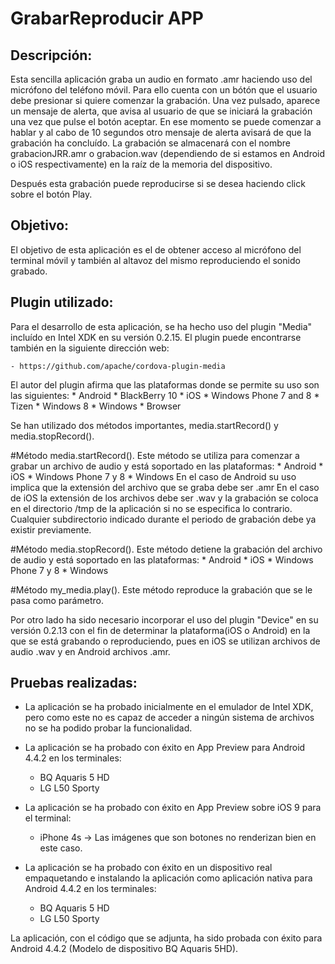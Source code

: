 GrabarReproducir APP
====================

Descripción:
------------
Esta sencilla aplicación graba un audio en formato .amr haciendo uso del micrófono del teléfono móvil. Para ello cuenta con un bótón que el usuario debe presionar si quiere comenzar la grabación. Una vez pulsado, aparece un mensaje de alerta, que avisa al usuario de que se iniciará la grabación una vez que pulse el botón aceptar. En ese momento se puede comenzar a hablar y al cabo de 10 segundos otro mensaje de alerta avisará de que la grabación ha concluído.
La grabación se almacenará con el nombre grabacionJRR.amr o grabacion.wav (dependiendo de si estamos en Android o iOS respectivamente) en la raíz de la memoria del dispositivo.

Después esta grabación puede reproducirse si se desea haciendo click sobre el botón Play.


Objetivo:
---------
El objetivo de esta aplicación es el de obtener acceso al micrófono del terminal móvil y también al altavoz del mismo reproduciendo el sonido grabado.

Plugin utilizado:
-----------------
Para el desarrollo de esta aplicación, se ha hecho uso del plugin "Media" incluído en Intel XDK en su versión 0.2.15. El plugin puede encontrarse también en la siguiente dirección web:

    - https://github.com/apache/cordova-plugin-media
    
El autor del plugin afirma que las plataformas donde se permite su uso son las siguientes:
    * Android
    * BlackBerry 10
    * iOS
    * Windows Phone 7 and 8
    * Tizen
    * Windows 8
    * Windows
    * Browser

Se han utilizado dos métodos importantes, media.startRecord() y media.stopRecord().

#Método media.startRecord().
    Este método se utiliza para comenzar a grabar un archivo de audio y está soportado en las plataformas:
        * Android
        * iOS
        * Windows Phone 7 y 8
        * Windows
    En el caso de Android su uso implica que la extensión del archivo que se graba debe ser .amr
    En el caso de iOS la extensión de los archivos debe ser .wav y la grabación se coloca en el directorio /tmp de la aplicación si no       se especifica lo contrario. Cualquier subdirectorio indicado durante el periodo de grabación debe ya existir previamente.
    
#Método media.stopRecord().
    Este método detiene la grabación del archivo de audio y está soportado en las plataformas:
        * Android
        * iOS
        * Windows Phone 7 y 8
        * Windows
        
#Método my_media.play().
    Este método reproduce la grabación que se le pasa como parámetro.
    
Por otro lado ha sido necesario incorporar el uso del plugin "Device" en su versión 0.2.13 con el fin de determinar la plataforma(iOS o Android) en la que se está grabando o reproduciendo, pues en iOS se utilizan archivos de audio .wav y en Android archivos .amr.
        
Pruebas realizadas:
-------------------
* La aplicación se ha probado inicialmente en el emulador de Intel XDK, pero como este no es capaz de acceder a ningún sistema de archivos no se ha podido probar la funcionalidad.

* La aplicación se ha probado con éxito en App Preview para Android 4.4.2 en los terminales:
    - BQ Aquaris 5 HD
    - LG L50 Sporty

* La aplicación se ha probado con éxito en App Preview sobre iOS 9 para el terminal:
    - iPhone 4s -> Las imágenes que son botones no renderizan bien en este caso.

* La aplicación se ha probado con éxito en un dispositivo real empaquetando e instalando la aplicación como aplicación nativa para Android 4.4.2 en los terminales:
    - BQ Aquaris 5 HD
    - LG L50 Sporty

La aplicación, con el código que se adjunta, ha sido probada con éxito para Android 4.4.2 (Modelo de dispositivo BQ Aquaris 5HD).
